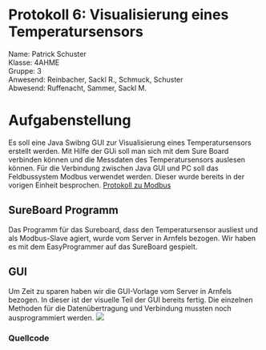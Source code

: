 # Protokoll 6: Visualisierung eines Temperatursensors
Name: Patrick Schuster  
Klasse: 4AHME  
Gruppe: 3    
Anwesend: Reinbacher, Sackl R.,  Schmuck, Schuster  
Abwesend: Ruffenacht, Sammer, Sackl M.

# Aufgabenstellung
Es soll eine Java Swibng GUI zur Visualisierung eines Temperatursensors erstellt werden. Mit Hilfe der GUi soll man sich mit dem Sure Board verbinden können und die Messdaten des Temperatursensors auslesen können. Für die Verbindung zwischen Java GUI und PC soll das Feldbussystem Modbus verwendet werden. Dieser wurde bereits in der vorigen Einheit besprochen. [Protokoll zu Modbus]( m14-la1-sx/suspam14/Protokoll5.md )

## SureBoard Programm
Das Programm für das Sureboard, dass den Temperatursensor ausliest und als Modbus-Slave agiert, wurde vom Server in Arnfels bezogen. Wir haben es mit dem EasyProgrammer auf das SureBoard gespielt.

## GUI 
Um Zeit zu sparen haben wir die GUI-Vorlage vom Server in Arnfels bezogen. In dieser ist der visuelle Teil der GUI bereits fertig. Die einzelnen Methoden für die Datenübertragung und Verbindung mussten noch ausprogrammiert werden.
![](https://github.com/suspam14/la1/blob/master/GUI-Temperaturmessung.png)

### Quellcode



